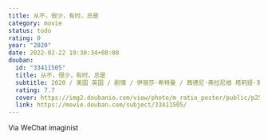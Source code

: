 ```yaml
---
title: 从不，很少，有时，总是
category: movie
status: todo
rating: 0
year: "2020"
date: 2022-02-22 19:30:34+08:00
douban:
  id: "33411505"
  title: 从不，很少，有时，总是
  subtitle: 2020 / 美国 英国 / 剧情 / 伊丽莎·希特曼 / 茜德尼·弗拉尼根 塔莉娅·莱德
  rating: 7.7
  cover: https://img2.doubanio.com/view/photo/m_ratio_poster/public/p2588279882.jpg
  link: https://movie.douban.com/subject/33411505/
---
```


Via WeChat imaginist 
